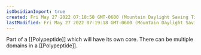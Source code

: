 ```yaml
---
isObsidianImport: true
created: Fri May 27 2022 07:18:58 GMT-0600 (Mountain Daylight Saving Time)
lastModified: Fri May 27 2022 07:19:18 GMT-0600 (Mountain Daylight Saving Time)
---
```

Part of a [[Polypeptide]] which will have its own core. There can be multiple domains in a [[Polypeptide]].